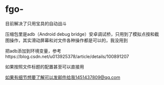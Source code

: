 # fgo-
目前解决了只用宝具的自动战斗

压缩包里是adb（Android debug bridge）安卓调试桥，只用到了模拟点按和截图操作，其实滑动屏幕和对文件各种操作都是可以的，我没用到

把adb添加到环境变量，参考https://blog.csdn.net/u013925378/article/details/100891207

如果按照文件标题的配置甚至可以直接用

如果有细节想要了解可以发邮件给我1451437809@qq.com
